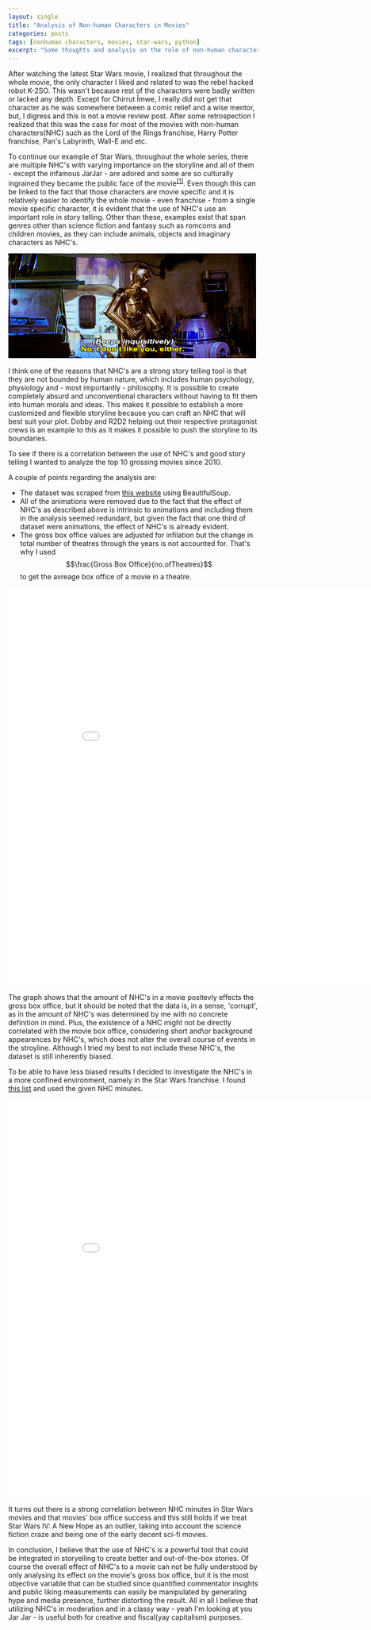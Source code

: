 ```yaml
---
layout: single
title: "Analysis of Non-human Characters in Movies"
categories: posts
tags: [nonhuman characters, movies, star-wars, python]
excerpt: "Some thoughts and analysis on the role of non-human characters in movies"
---
```


After watching the latest Star Wars movie, I realized that throughout the whole movie, the only character I liked and related to was the rebel hacked robot K-2SO. This wasn't because rest of the characters were badly written or lacked any depth. Except for Chirrut Îmwe, I really did not get that character as he was somewhere between a comic relief and a wise mentor, but, I digress and this is not a movie review post. After some retrospection I realized that this was the case for most of the movies with non-human characters(NHC) such as the Lord of the Rings franchise, Harry Potter franchise, Pan's Labyrinth, Wall-E and etc.

To continue our example of Star Wars, throughout the whole series, there are multiple NHC's with varying importance on the storyline and all of them - except the infamous JarJar - are adored and some are so culturally ingrained they became the public face of the movie<sup>[[1]](http://www.dailymail.co.uk/news/article-3366666/Luke-president-Storm-Troopers-raid-White-House-new-Star-Wars-film-expects-rake-200m-box-office-weekend.html)</sup>. Even though this can be linked to the fact that those characters are movie specific and it is relatively easier to identify the whole movie - even franchise - from a single movie specific character, it is evident that the use of NHC's use an important role in story telling. Other than these, examples exist that span genres other than science fiction and fantasy such as romcoms and children movies, as they can include animals, objects and imaginary characters as NHC's. 

![r2_and_c3po_gif](/assets/images/NHC/r2-c3po.gif)

I think one of the reasons that NHC's are a strong story telling tool is that they are not bounded by human nature, which includes human psychology, physiology and - most importantly - philosophy. It is possible to create completely absurd and unconventional characters without having to fit them into human morals and ideas. This makes it possible to establish a more customized and flexible storyline because you can craft an NHC that will best suit your plot. Dobby and R2D2 helping out their respective protagonist crews is an example to this as it makes it possible to push the storyline to its boundaries.

To see if there is a correlation between the use of NHC's and good story telling I wanted to analyze the top 10 grossing movies since 2010.

A couple of points regarding the analysis are:
* The dataset was scraped from [this website](http://www.boxofficemojo.com/yearly/chart/) using BeautifulSoup.
* All of the animations were removed due to the fact that the effect of NHC's as described above is intrinsic to animations and including them in the analysis seemed redundant, but given the fact that one third of dataset were animations, the effect of NHC's is already evident.
* The gross box office values are adjusted for infilation but the change in total number of theatres through the years is not accounted for. That's why I used $$\frac{Gross Box Office}{no.ofTheatres}$$ to get the avreage box office of a movie in a theatre.

<iframe width="900" height="800" frameborder="0" scrolling="no" src="//plot.ly/~kaancet/56.embed"></iframe>

The graph shows that the amount of NHC's in a movie positevly effects the gross box office, but it should be noted that the data is, in a sense, 'corrupt', as in the amount of NHC's was determined by me with no concrete definition in mind. Plus, the existence of a NHC might not be directly correlated with the movie box office, considering short and\or background appearences by NHC's, which does not alter the overall course of events in the stroyline. Although I tried my best to not include these NHC's, the dataset is still inherently biased.

To be able to have less biased results I decided to investigate the NHC's in a more confined environment, namely in the Star Wars franchise. I found [this list](http://www.imdb.com/list/ls031379663/) and used the given NHC minutes.

<iframe width="900" height="800" frameborder="0" scrolling="no" src="//plot.ly/~kaancet/58.embed"></iframe>

It turns out there is a strong correlation between NHC minutes in Star Wars movies and that movies' box office success and this still holds if we treat Star Wars IV: A New Hope as an outlier, taking into account the science fiction craze and being one of the early decent sci-fi movies.

In conclusion, I believe that the use of NHC's is a powerful tool that could be integrated in storyelling to create better and out-of-the-box stories. Of course the overall effect of NHC's to a movie can not be fully understood by only analysing its effect on the movie's gross box office, but it is the most objective variable that can be studied since quantified commentator insights and public liking measurements can easily be manipulated by generating hype and media presence, further distorting the result. All in all I believe that utilizing NHC's in moderation and in a classy way - yeah I'm looking at you Jar Jar - is useful both for creative and fiscal(yay capitalism) purposes.
